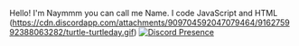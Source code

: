 Hello! I'm Naymmm you can call me Name. I code JavaScript and HTML
(https://cdn.discordapp.com/attachments/909704592047079464/916275992388063282/turtle-turtleday.gif)
[![Discord Presence](https://lanyard-profile-readme.vercel.app/api/709236892687794216)](https://discord.com/users/709236892687794216)
